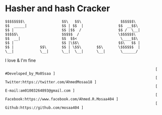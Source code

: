 # Hasher and hash Cracker

    $$$$$$$$\                 $$\   $$\                  $$$$$$\  
    $$  _____|                $$ | $$  |                $$  __$$\ 
    $$ |                      $$ |$$  /                 $$ /  \__|
    $$$$$\                    $$$$$  /                  \$$$$$$\  
    $$  __|                   $$  $$<                    \____$$\ 
    $$ |                      $$ |\$$\                  $$\   $$ |
    $$ |            $$\       $$ | \$$\       $$\       \$$$$$$  |
    \__|            \__|      \__|  \__|      \__|       \______/
  
  I love  & I'm fine
  
                                                                         [ #Developed_by_Mo0Ssaa ]
                                                                         [ Twitter:https://twitter.com/AhmedMosaa18 ]
                                                                         [ E-mail:am01003264893@gmail.com ]
                                                                         [ Facebook:https://www.facebook.com/Ahmed.R.Mosaa404 ]
                                                                         [ Github:https://github.com/mosaa404 ]
